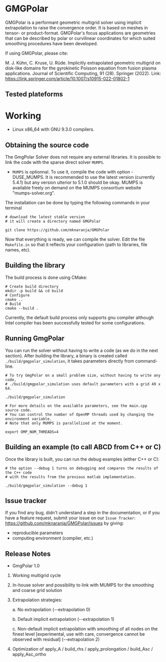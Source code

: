GMGPolar
=======

GMGPolar is a performant geometric multigrid solver using implicit extrapolation to raise the convergence order. It is based on meshes in tensor- or product-format. GMGPolar's focus applications are geometries that can be described by polar or curvilinear coordinates for which suited smoothing procedures have been developed.

If using GMGPolar, please cite:

M. J. Kühn, C. Kruse, U. Rüde. Implicitly extrapolated geometric multigrid on disk-like domains for the gyrokinetic Poisson equation from fusion plasma applications. Journal of Scientific Computing, 91 (28). Springer (2022). Link: https://link.springer.com/article/10.1007/s10915-022-01802-1

Tested plateforms
-----------------

Working
=======

* Linux x86_64 with GNU 9.3.0  compilers.    

Obtaining the source code
-------------------------

The GmgPolar Solver does not require any external libraries.
It is possible to link the code with the sparse direct solver ``MUMPS``.

* ``MUMPS`` is optionnal. To use it, compile the code with option -DUSE_MUMPS. It is 
  recommended to use the latest version (currently 5.4.1) but any version ulterior 
  to 5.1.0 should be okay. MUMPS is available freely on demand on the MUMPS consortium 
  website "mumps-solver.org".
	
The installation can be done by typing the following commands in your terminal

    # download the latest stable version
    # it will create a directory named GMGPolar

    git clone https://github.com/mknaranja/GMGPolar

Now that everything is ready, we can compile the solver.
Edit the file ``Makefile.in`` so that it reflects your configuration (path to libraries, file 
names, etc).


Building the library
--------------------
          
The build process is done using CMake:

    # Create build directory
    mkdir -p build && cd build
    # Configure
    cmake ..
    # Build
    cmake --build .

Currently, the default build process only supports gnu compiler although Intel compiler
has been successfully tested for some configurations.

Running GmgPolar
------------

You can run the solver without having to write a code (as we do in the next section). After building 
the library, a binary is created called ``./build/gmgpolar_simulation``, it takes parameters directly from command-line.

   
    # To try GmgPolar on a small problem size, without having to write any code,
    # ./build/gmgpolar_simulation uses default parameters with a grid 49 x 64.

    ./build/gmgpolar_simulation

    # For more details on the available parameters, see the main.cpp source code.
    # You can control the number of OpenMP threads used by changing the environment variable.
    # Note that only MUMPS is parallelized at the moment.

    export OMP_NUM_THREADS=4
  

Building an example (to call ABCD from C++ or C)
-------------------------------------------------

Once the library is built, you can run the debug examples (either C++ or C):

    # the option --debug 1 turns on debugging and compares the results of the C++ code 
    # with the results from the previous matlab implementation.
   
    ./build/gmgpolar_simulation --debug 1


Issue tracker
-------------
If you find any bug, didn't understand a step in the documentation, or if you
have a feature request, submit your issue on our
`Issue Tracker`: https://github.com/mknaranja/GMGPolar/issues
by giving:

- reproducible parameters
- computing environment (compiler, etc.)


Release Notes
-------------
* GmgPolar 1.0
1) Working multigrid cycle
2) In-house solver and possibility to link with MUMPS for the smoothing and coarse grid solution
3) Extrapolation strategies:

	a. No extrapolation (--extrapolation 0)
	
	b. Default implicit extrapolation (--extrapolation 1)
	
	c. Non-default implicit extrapolation with smoothing of all nodes on the finest level [experimental, use with care, convergence cannot be observed with residual] (--extrapolation 2)
4) Optimization of apply_A / build_rhs / apply_prolongation / build_Asc / apply_Asc_ortho
